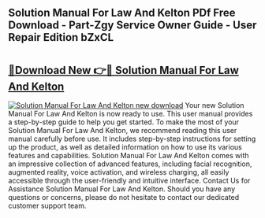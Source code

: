 ## Solution Manual For Law And Kelton PDf Free Download - Part-Zgy Service Owner Guide - User Repair Edition bZxCL

# <h2><a href="http://bc84193.oget.top/?id=Solution+Manual+For+Law+And+Kelton">🔗Download New 👉🔴 Solution Manual For Law And Kelton</a></h2>

[![Solution Manual For Law And Kelton new download](https://i.imgur.com/5g1atiW.png)](http://bc84193.oget.top/?id=Solution+Manual+For+Law+And+Kelton)
Your new Solution Manual For Law And Kelton is now ready to use. This user manual provides a step-by-step guide to help you get started. To make the most of your Solution Manual For Law And Kelton, we recommend reading this user manual carefully before use. It includes step-by-step instructions for setting up the product, as well as detailed information on how to use its various features and capabilities. Solution Manual For Law And Kelton comes with an impressive collection of advanced features, including facial recognition, augmented reality, voice activation, and wireless charging, all easily accessible through the user-friendly and intuitive interface. Contact Us for Assistance Solution Manual For Law And Kelton. Should you have any questions or concerns, please do not hesitate to contact our dedicated customer support team.
